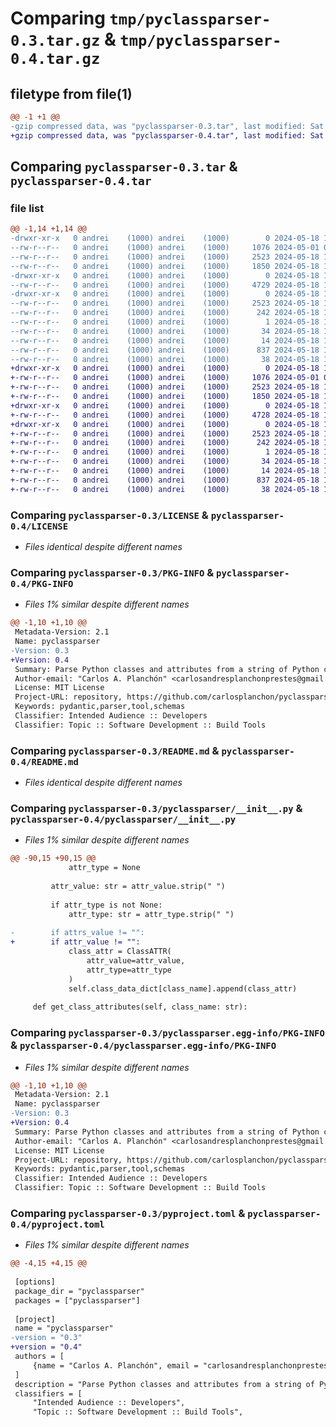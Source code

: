 # Comparing `tmp/pyclassparser-0.3.tar.gz` & `tmp/pyclassparser-0.4.tar.gz`

## filetype from file(1)

```diff
@@ -1 +1 @@
-gzip compressed data, was "pyclassparser-0.3.tar", last modified: Sat May 18 17:28:54 2024, max compression
+gzip compressed data, was "pyclassparser-0.4.tar", last modified: Sat May 18 17:36:30 2024, max compression
```

## Comparing `pyclassparser-0.3.tar` & `pyclassparser-0.4.tar`

### file list

```diff
@@ -1,14 +1,14 @@
-drwxr-xr-x   0 andrei    (1000) andrei    (1000)        0 2024-05-18 17:28:54.815395 pyclassparser-0.3/
--rw-r--r--   0 andrei    (1000) andrei    (1000)     1076 2024-05-01 07:44:59.000000 pyclassparser-0.3/LICENSE
--rw-r--r--   0 andrei    (1000) andrei    (1000)     2523 2024-05-18 17:28:54.815395 pyclassparser-0.3/PKG-INFO
--rw-r--r--   0 andrei    (1000) andrei    (1000)     1850 2024-05-18 17:17:20.000000 pyclassparser-0.3/README.md
-drwxr-xr-x   0 andrei    (1000) andrei    (1000)        0 2024-05-18 17:28:54.812062 pyclassparser-0.3/pyclassparser/
--rw-r--r--   0 andrei    (1000) andrei    (1000)     4729 2024-05-18 17:28:18.000000 pyclassparser-0.3/pyclassparser/__init__.py
-drwxr-xr-x   0 andrei    (1000) andrei    (1000)        0 2024-05-18 17:28:54.815395 pyclassparser-0.3/pyclassparser.egg-info/
--rw-r--r--   0 andrei    (1000) andrei    (1000)     2523 2024-05-18 17:28:54.000000 pyclassparser-0.3/pyclassparser.egg-info/PKG-INFO
--rw-r--r--   0 andrei    (1000) andrei    (1000)      242 2024-05-18 17:28:54.000000 pyclassparser-0.3/pyclassparser.egg-info/SOURCES.txt
--rw-r--r--   0 andrei    (1000) andrei    (1000)        1 2024-05-18 17:28:54.000000 pyclassparser-0.3/pyclassparser.egg-info/dependency_links.txt
--rw-r--r--   0 andrei    (1000) andrei    (1000)       34 2024-05-18 17:28:54.000000 pyclassparser-0.3/pyclassparser.egg-info/requires.txt
--rw-r--r--   0 andrei    (1000) andrei    (1000)       14 2024-05-18 17:28:54.000000 pyclassparser-0.3/pyclassparser.egg-info/top_level.txt
--rw-r--r--   0 andrei    (1000) andrei    (1000)      837 2024-05-18 17:28:30.000000 pyclassparser-0.3/pyproject.toml
--rw-r--r--   0 andrei    (1000) andrei    (1000)       38 2024-05-18 17:28:54.815395 pyclassparser-0.3/setup.cfg
+drwxr-xr-x   0 andrei    (1000) andrei    (1000)        0 2024-05-18 17:36:30.254212 pyclassparser-0.4/
+-rw-r--r--   0 andrei    (1000) andrei    (1000)     1076 2024-05-01 07:44:59.000000 pyclassparser-0.4/LICENSE
+-rw-r--r--   0 andrei    (1000) andrei    (1000)     2523 2024-05-18 17:36:30.254212 pyclassparser-0.4/PKG-INFO
+-rw-r--r--   0 andrei    (1000) andrei    (1000)     1850 2024-05-18 17:17:20.000000 pyclassparser-0.4/README.md
+drwxr-xr-x   0 andrei    (1000) andrei    (1000)        0 2024-05-18 17:36:30.250878 pyclassparser-0.4/pyclassparser/
+-rw-r--r--   0 andrei    (1000) andrei    (1000)     4728 2024-05-18 17:35:46.000000 pyclassparser-0.4/pyclassparser/__init__.py
+drwxr-xr-x   0 andrei    (1000) andrei    (1000)        0 2024-05-18 17:36:30.254212 pyclassparser-0.4/pyclassparser.egg-info/
+-rw-r--r--   0 andrei    (1000) andrei    (1000)     2523 2024-05-18 17:36:30.000000 pyclassparser-0.4/pyclassparser.egg-info/PKG-INFO
+-rw-r--r--   0 andrei    (1000) andrei    (1000)      242 2024-05-18 17:36:30.000000 pyclassparser-0.4/pyclassparser.egg-info/SOURCES.txt
+-rw-r--r--   0 andrei    (1000) andrei    (1000)        1 2024-05-18 17:36:30.000000 pyclassparser-0.4/pyclassparser.egg-info/dependency_links.txt
+-rw-r--r--   0 andrei    (1000) andrei    (1000)       34 2024-05-18 17:36:30.000000 pyclassparser-0.4/pyclassparser.egg-info/requires.txt
+-rw-r--r--   0 andrei    (1000) andrei    (1000)       14 2024-05-18 17:36:30.000000 pyclassparser-0.4/pyclassparser.egg-info/top_level.txt
+-rw-r--r--   0 andrei    (1000) andrei    (1000)      837 2024-05-18 17:35:57.000000 pyclassparser-0.4/pyproject.toml
+-rw-r--r--   0 andrei    (1000) andrei    (1000)       38 2024-05-18 17:36:30.254212 pyclassparser-0.4/setup.cfg
```

### Comparing `pyclassparser-0.3/LICENSE` & `pyclassparser-0.4/LICENSE`

 * *Files identical despite different names*

### Comparing `pyclassparser-0.3/PKG-INFO` & `pyclassparser-0.4/PKG-INFO`

 * *Files 1% similar despite different names*

```diff
@@ -1,10 +1,10 @@
 Metadata-Version: 2.1
 Name: pyclassparser
-Version: 0.3
+Version: 0.4
 Summary: Parse Python classes and attributes from a string of Python code.
 Author-email: "Carlos A. Planchón" <carlosandresplanchonprestes@gmail.com>
 License: MIT License
 Project-URL: repository, https://github.com/carlosplanchon/pyclassparser.git
 Keywords: pydantic,parser,tool,schemas
 Classifier: Intended Audience :: Developers
 Classifier: Topic :: Software Development :: Build Tools
```

### Comparing `pyclassparser-0.3/README.md` & `pyclassparser-0.4/README.md`

 * *Files identical despite different names*

### Comparing `pyclassparser-0.3/pyclassparser/__init__.py` & `pyclassparser-0.4/pyclassparser/__init__.py`

 * *Files 1% similar despite different names*

```diff
@@ -90,15 +90,15 @@
             attr_type = None
 
         attr_value: str = attr_value.strip(" ")
 
         if attr_type is not None:
             attr_type: str = attr_type.strip(" ")
 
-        if attrs_value != "":
+        if attr_value != "":
             class_attr = ClassATTR(
                 attr_value=attr_value,
                 attr_type=attr_type
             )
             self.class_data_dict[class_name].append(class_attr)
 
     def get_class_attributes(self, class_name: str):
```

### Comparing `pyclassparser-0.3/pyclassparser.egg-info/PKG-INFO` & `pyclassparser-0.4/pyclassparser.egg-info/PKG-INFO`

 * *Files 1% similar despite different names*

```diff
@@ -1,10 +1,10 @@
 Metadata-Version: 2.1
 Name: pyclassparser
-Version: 0.3
+Version: 0.4
 Summary: Parse Python classes and attributes from a string of Python code.
 Author-email: "Carlos A. Planchón" <carlosandresplanchonprestes@gmail.com>
 License: MIT License
 Project-URL: repository, https://github.com/carlosplanchon/pyclassparser.git
 Keywords: pydantic,parser,tool,schemas
 Classifier: Intended Audience :: Developers
 Classifier: Topic :: Software Development :: Build Tools
```

### Comparing `pyclassparser-0.3/pyproject.toml` & `pyclassparser-0.4/pyproject.toml`

 * *Files 1% similar despite different names*

```diff
@@ -4,15 +4,15 @@
 
 [options]
 package_dir = "pyclassparser"
 packages = ["pyclassparser"]
 
 [project]
 name = "pyclassparser"
-version = "0.3"
+version = "0.4"
 authors = [
     {name = "Carlos A. Planchón", email = "carlosandresplanchonprestes@gmail.com"}
 ]
 description = "Parse Python classes and attributes from a string of Python code."
 classifiers = [
     "Intended Audience :: Developers",
     "Topic :: Software Development :: Build Tools",
```

